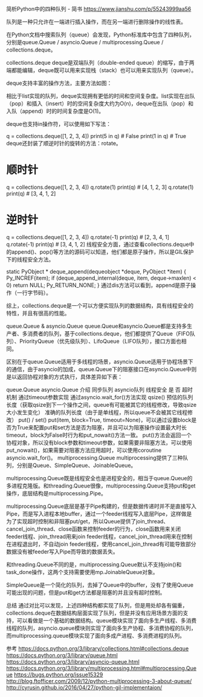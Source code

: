 简析Python中的四种队列 - 简书 https://www.jianshu.com/p/55243999aa56

队列是一种只允许在一端进行插入操作，而在另一端进行删除操作的线性表。

在Python文档中搜索队列（queue）会发现，Python标准库中包含了四种队列，分别是queue.Queue / asyncio.Queue / multiprocessing.Queue / collections.deque。

collections.deque
deque是双端队列（double-ended queue）的缩写，由于两端都能编辑，deque既可以用来实现栈（stack）也可以用来实现队列（queue）。

deque支持丰富的操作方法，主要方法如图：


相比于list实现的队列，deque实现拥有更低的时间和空间复杂度。list实现在出队（pop）和插入（insert）时的空间复杂度大约为O(n)，deque在出队（pop）和入队（append）时的时间复杂度是O(1)。

deque也支持in操作符，可以使用如下写法：

q = collections.deque([1, 2, 3, 4])
print(5 in q)  # False
print(1 in q)  # True
deque还封装了顺逆时针的旋转的方法：rotate。

# 顺时针
q = collections.deque([1, 2, 3, 4])
q.rotate(1)
print(q)  # [4, 1, 2, 3]
q.rotate(1)
print(q)  # [3, 4, 1, 2]

# 逆时针
q = collections.deque([1, 2, 3, 4])
q.rotate(-1)
print(q)  # [2, 3, 4, 1]
q.rotate(-1)
print(q)  # [3, 4, 1, 2]
线程安全方面，通过查看collections.deque中的append()、pop()等方法的源码可以知道，他们都是原子操作，所以是GIL保护下的线程安全方法。

static PyObject *
deque_append(dequeobject *deque, PyObject *item) { 
    Py_INCREF(item);
    if (deque_append_internal(deque, item, deque->maxlen) < 0) 
        return NULL;
    Py_RETURN_NONE;
}
通过dis方法可以看到，append是原子操作（一行字节码）。


综上，collections.deque是一个可以方便实现队列的数据结构，具有线程安全的特性，并且有很高的性能。

queue.Queue & asyncio.Queue
queue.Queue和asyncio.Queue都是支持多生产者、多消费者的队列，基于collections.deque，他们都提供了Queue（FIFO队列）、PriorityQueue（优先级队列）、LifoQueue（LIFO队列），接口方面也相同。

区别在于queue.Queue适用于多线程的场景，asyncio.Queue适用于协程场景下的通信，由于asyncio的加成，queue.Queue下的阻塞接口在asyncio.Queue中则是以返回协程对象的方式执行，具体差异如下表：

queue.Queue	asyncio.Queue
介绍	同步队列	asyncio队列
线程安全	是	否
超时机制	通过timeout参数实现	通过asyncio.wait_for()方法实现
qsize()	预估的队列长度（获取qsize到下一个操作之间，queue有可能被其它的线程修改，导致qsize大小发生变化）	准确的队列长度（由于是单线程，所以queue不会被其它线程修改）
put() / set()	put(item, block=True, timeout=None)，可以通过设置block是否为True来配置put和set方法是否为阻塞，并且可以为阻塞操作设置最大时长timeout，block为False时行为和put_nowait()方法一致。	put()方法会返回一个协程对象，所以没有block参数和timeout参数，如果需要非阻塞方法，可以使用put_nowait()，如果需要对阻塞方法应用超时，可以使用coroutine asyncio.wait_for()。
multiprocessing.Queue
multiprocessing提供了三种队列，分别是Queue、SimpleQueue、JoinableQueue。


multiprocessing.Queue既是线程安全也是进程安全的，相当于queue.Queue的多进程克隆版。和threading.Queue很像，multiprocessing.Queue支持put和get操作，底层结构是multiprocessing.Pipe。

multiprocessing.Queue底层是基于Pipe构建的，但是数据传递时并不是直接写入Pipe，而是写入进程本地buffer，通过一个feeder线程写入底层Pipe，这样做是为了实现超时控制和非阻塞put/get，所以Queue提供了join_thread、cancel_join_thread、close函数来控制feeder的行为，close函数用来关闭feeder线程、join_thread用来join feeder线程，cancel_join_thread用来在控制在进程退出时，不自动join feeder线程，使用cancel_join_thread有可能导致部分数据没有被feeder写入Pipe而导致的数据丢失。

和threading.Queue不同的是，multiprocessing.Queue默认不支持join()和task_done操作，这两个支持需要使用mp.JoinableQueue对象。

SimpleQueue是一个简化的队列，去掉了Queue中的buffer，没有了使用Queue可能出现的问题，但是put和get方法都是阻塞的并且没有超时控制。

总结
通过对比可以发现，上述四种结构都实现了队列，但是用处却各有偏重，collections.deque在数据结构层面实现了队列，但是并没有应用场景方面的支持，可以看做是一个基础的数据结构。queue模块实现了面向多生产线程、多消费线程的队列，asyncio.queue模块则实现了面向多生产协程、多消费协程的队列，而multiprocessing.queue模块实现了面向多成产进程、多消费进程的队列。

参考
https://docs.python.org/3/library/collections.html#collections.deque
https://docs.python.org/3/library/queue.html
https://docs.python.org/3/library/asyncio-queue.html
https://docs.python.org/3/library/multiprocessing.html#multiprocessing.Queue
https://bugs.python.org/issue15329
http://blog.ftofficer.com/2009/12/python-multiprocessing-3-about-queue/
http://cyrusin.github.io/2016/04/27/python-gil-implementaion/